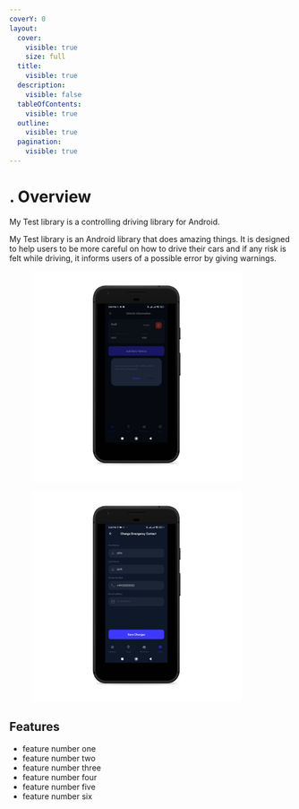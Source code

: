 ```yaml
---
coverY: 0
layout:
  cover:
    visible: true
    size: full
  title:
    visible: true
  description:
    visible: false
  tableOfContents:
    visible: true
  outline:
    visible: true
  pagination:
    visible: true
---
```


# . Overview

My Test library is a controlling driving library for Android.



My Test library is an Android library that does amazing things. It is designed to help users  to be more careful on how to drive their cars and if any risk is felt while driving, it informs users of a possible error by giving warnings.

<div align="left" data-full-width="false">

<figure><img src="../.gitbook/assets/1000000039_pixel_quite_black_portrait.png" alt="" width="375"><figcaption></figcaption></figure>

 

<figure><img src="../.gitbook/assets/1000000043_pixel_quite_black_portrait.png" alt="" width="375"><figcaption></figcaption></figure>

</div>



## Features

* feature number one
* feature number two
* feature number three
* feature number four
* feature number five
* feature number six
